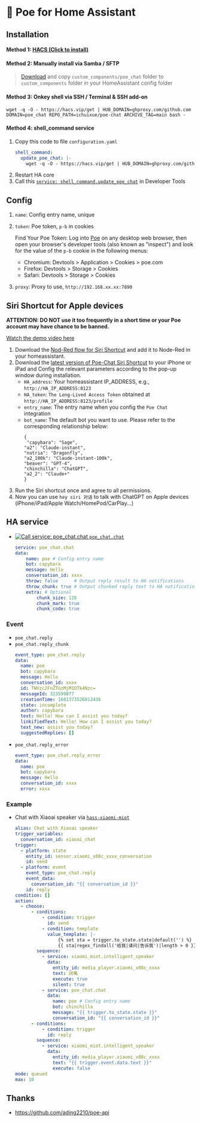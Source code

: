 # 🤖 Poe for Home Assistant

<a name="installing"></a>
## Installation

#### Method 1: [HACS (**Click to install**)](https://my.home-assistant.io/redirect/hacs_repository/?owner=ichuixue&repository=poe-chat&category=integration)

#### Method 2: Manually install via Samba / SFTP
> [Download](https://github.com/ichuixue/poe-chat/archive/main.zip) and copy `custom_components/poe_chat` folder to `custom_components` folder in your HomeAssistant config folder

#### Method 3: Onkey shell via SSH / Terminal & SSH add-on
```shell
wget -q -O - https://hacs.vip/get | HUB_DOMAIN=ghproxy.com/github.com DOMAIN=poe_chat REPO_PATH=ichuixue/poe-chat ARCHIVE_TAG=main bash -
```

#### Method 4: shell_command service
1. Copy this code to file `configuration.yaml`
    ```yaml
    shell_command:
      update_poe_chat: |-
        wget -q -O - https://hacs.vip/get | HUB_DOMAIN=ghproxy.com/github.com DOMAIN=poe_chat REPO_PATH=ichuixue/poe-chat ARCHIVE_TAG=main bash -
    ```
2. Restart HA core
3. Call this [`service: shell_command.update_poe_chat`](https://my.home-assistant.io/redirect/developer_call_service/?service=shell_command.update_poe_chat) in Developer Tools


## Config

1. `name`: Config entry name, unique
2. `token`: Poe token, `p-b` in cookies

   Find Your Poe Token: Log into [Poe](https://poe.com) on any desktop web browser, then open your browser's developer tools (also known as "inspect") and look for the value of the `p-b` cookie in the following menus:
   - Chromium: Devtools > Application > Cookies > poe.com
   - Firefox: Devtools > Storage > Cookies
   - Safari: Devtools > Storage > Cookies
4. `proxy`: Proxy to use, `http://192.168.xx.xx:7890`

## Siri Shortcut for Apple devices
**ATTENTION: DO NOT use it too frequently in a short time or your Poe account may have chance to be banned.**

[Watch the demo video here](https://b23.tv/frVe14Q)
1. Download the [Nod-Red flow for Siri Shortcut](https://github.com/ichuixue/poe-chat/blob/main/poe-chat_siri-shortcut_flows.json) and add it to Node-Red in your homeassistant.
2. Download the [latest version of Poe-Chat Siri Shortcut](https://www.icloud.com/shortcuts/3938233c9bff4c53b29e632c841e3003) to your iPhone or iPad and Config the relevant parameters according to the pop-up window during installation.
   - `HA_address`: Your homeassistant IP_ADDRESS, e.g., `http://HA_IP_ADDRESS:8123`
   - `HA_token`: `The Long-Lived Access Token` obtained at `http://HA_IP_ADDRESS:8123/profile`
   - `entry_name`: The entry name when you config the `Poe Chat` integration
   - `bot_name`: The default bot you want to use. Please refer to the corresponding relationship below:
     ```
     {
      "capybara": "Sage",
     "a2": "Claude-instant",
     "nutria": "Dragonfly",
     "a2_100k": "Claude-instant-100k",
     "beaver": "GPT-4",
     "chinchilla": "ChatGPT",
     "a2_2": "Claude+"
     }
     ```
3. Run the Siri shortcut once and agree to all permissions.
4. Now you can use `hey siri 对话` to talk with ChatGPT on Apple devices (iPhone/iPad/Apple Watch/HomePod/CarPlay...)


## HA service

- [![Call service: poe_chat.chat](https://my.home-assistant.io/badges/developer_call_service.svg) `poe_chat.chat`](https://my.home-assistant.io/redirect/developer_call_service/?service=poe_chat.chat)
  ```yaml
  service: poe_chat.chat
  data:
      name: poe # Config entry name
      bot: capybara
      message: Hello
      conversation_id: xxxx
      throw: false      # Output reply result to HA notifications
      throw_chunk: true # Output chunked reply text to HA notifications
      extra: # Optional
          chunk_size: 128
          chunk_mark: true
          chunk_code: true
  ```

### Event

- `poe_chat.reply`
- `poe_chat.reply_chunk`
  ```yaml
  event_type: poe_chat.reply
  data:
    name: poe
    bot: capybara
    message: Hello
    conversation_id: xxxx
    id: TWVzc2FnZTozMjM1OTk4Nzc=
    messageId: 323599877
    creationTime: 1681373526812436
    state: incomplete
    author: capybara
    text: Hello! How can I assist you today?
    linkifiedText: Hello! How can I assist you today?
    text_new: assist you today?
    suggestedReplies: []
  ```
- `poe_chat.reply_error`
  ```yaml
  event_type: poe_chat.reply_error
  data:
    name: poe
    bot: capybara
    message: Hello
    conversation_id: xxxx
    error: xxxx
  ```

### Example

- Chat with Xiaoai speaker via [`hass-xiaomi-miot`](https://github.com/al-one/hass-xiaomi-miot)
  ```yaml
  alias: Chat with Xiaoai speaker
  trigger_variables:
    conversation_id: xiaoai_chat
  trigger:
    - platform: state
      entity_id: sensor.xiaomi_x08c_xxxx_conversation
      id: send
    - platform: event
      event_type: poe_chat.reply
      event_data:
        conversation_id: "{{ conversation_id }}"
      id: reply
  condition: []
  action:
    - choose:
        - conditions:
            - condition: trigger
              id: send
            - condition: template
              value_template: |-
                  {% set sta = trigger.to_state.state|default('') %}
                  {{ sta|regex_findall('给我|请问|告诉我')|length > 0 }}
          sequence:
            - service: xiaomi_miot.intelligent_speaker
              data:
                entity_id: media_player.xiaomi_x08c_xxxx
                text: 闭嘴
                execute: true
                silent: true
            - service: poe_chat.chat
              data:
                name: poe # Config entry name
                bot: chinchilla
                message: "{{ trigger.to_state.state }}"
                conversation_id: "{{ conversation_id }}"
        - conditions:
            - condition: trigger
              id: reply
          sequence:
            - service: xiaomi_miot.intelligent_speaker
              data:
                entity_id: media_player.xiaomi_x08c_xxxx
                text: "{{ trigger.event.data.text }}"
                execute: false
  mode: queued
  max: 10
  ```


## Thanks

- https://github.com/ading2210/poe-api
